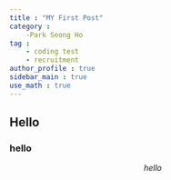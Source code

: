 ```yaml
---
title : "MY First Post"
category :
    -Park Seong Ho
tag :
    - coding test
    - recruitment
author_profile : true
sidebar_main : true
use_math : true
---
```


## Hello 

### hello

$$hello$$